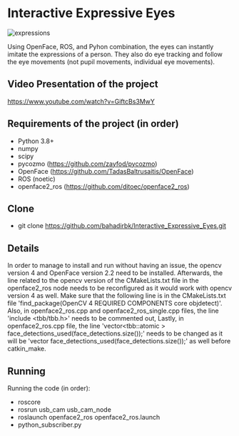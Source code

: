 # Interactive Expressive Eyes

![expressions](https://user-images.githubusercontent.com/51151059/132763601-ae5e1f1b-7563-46aa-b82b-4d0e52f4f538.gif)

Using OpenFace, ROS, and Pyhon combination, the eyes can instantly imitate the expressions of a person. They also do eye tracking and follow the eye movements (not pupil movements, individual eye movements).

## Video Presentation of the project

https://www.youtube.com/watch?v=GiftcBs3MwY

## Requirements of the project (in order)

- Python 3.8+
- numpy
- scipy
- pycozmo (https://github.com/zayfod/pycozmo)
- OpenFace (https://github.com/TadasBaltrusaitis/OpenFace) 
- ROS (noetic)
- openface2_ros (https://github.com/ditoec/openface2_ros)

## Clone

- git clone https://github.com/bahadirbk/Interactive_Expressive_Eyes.git

## Details

In order to manage to install and run without having an issue, the opencv version 4 and OpenFace version 2.2 need to be installed. Afterwards, the line related to the opencv version of the CMakeLists.txt file in the openface2_ros node needs to be reconfigured as it would work with opencv version 4 as well. Make sure that the following line is in the CMakeLists.txt file 'find_package(OpenCV 4 REQUIRED COMPONENTS core objdetect)'. Also, in openface2_ros.cpp and openface2_ros_single.cpp files, the line 'include <tbb/tbb.h>' needs to be commented out, Lastly, in openface2_ros.cpp file, the line 'vector<tbb::atomic<bool> > face_detections_used(face_detections.size());' needs to be changed as it will be 'vector<bool> face_detections_used(face_detections.size());' as well before catkin_make. 

## Running

Running the code (in order):

- roscore
- rosrun usb_cam usb_cam_node
- roslaunch openface2_ros openface2_ros.launch
- python_subscriber.py




